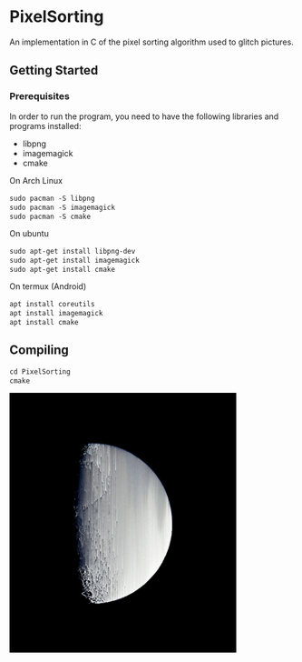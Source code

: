 # PixelSorting
An implementation in C of the pixel sorting algorithm used to glitch pictures.
## Getting Started
### Prerequisites
In order to run the program, you need to have the following libraries and programs installed:
- libpng
- imagemagick
- cmake

On Arch Linux
```
sudo pacman -S libpng
sudo pacman -S imagemagick 
sudo pacman -S cmake
```

On ubuntu
```
sudo apt-get install libpng-dev
sudo apt-get install imagemagick
sudo apt-get install cmake
```

On termux (Android)
```
apt install coreutils
apt install imagemagick
apt install cmake
```

## Compiling
```
cd PixelSorting
cmake
```



<img src="https://github.com/S-Rey/PixelSorting/blob/master/picture/Moon.jpg" width="400"/>
